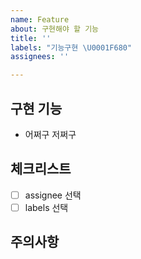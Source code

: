 ```yaml
---
name: Feature
about: 구현해야 할 기능
title: ''
labels: "기능구현 \U0001F680"
assignees: ''

---
```


## 구현 기능
- 어쩌구 저쩌구
## 체크리스트
- [ ] assignee 선택
- [ ] labels 선택
## 주의사항
